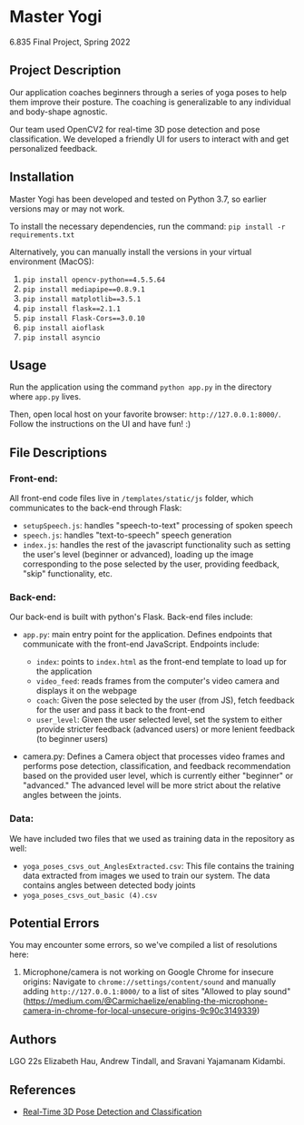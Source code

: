 # Master Yogi
6.835 Final Project, Spring 2022

## Project Description
Our application coaches beginners through a series of yoga poses to help them improve their posture. The coaching is generalizable to any individual and body-shape agnostic. 

Our team used OpenCV2 for real-time 3D pose detection and pose classification. We developed a friendly UI for users to interact with and get personalized feedback.

## Installation
Master Yogi has been developed and tested on Python 3.7, so earlier versions may or may not work.

To install the necessary dependencies, run the command:
`pip install -r requirements.txt`

Alternatively, you can manually install the versions in your virtual environment (MacOS):
1. `pip install opencv-python==4.5.5.64`
2. `pip install mediapipe==0.8.9.1`
3. `pip install matplotlib==3.5.1`
4. `pip install flask==2.1.1`
5. `pip install Flask-Cors==3.0.10`
6. `pip install aioflask`
7. `pip install asyncio`

## Usage
Run the application using the command `python app.py` in the directory where `app.py` lives. 

Then, open local host on your favorite browser: `http://127.0.0.1:8000/`. Follow the instructions on the UI and have fun! :) 

## File Descriptions
### Front-end:
All front-end code files live in `/templates/static/js` folder, which communicates to the back-end through Flask:
* `setupSpeech.js`: handles "speech-to-text" processing of spoken speech
* `speech.js`: handles "text-to-speech" speech generation
* `index.js`: handles the rest of the javascript functionality such as setting the user's level (beginner or advanced), loading up the image corresponding to the pose selected by the user, providing feedback, "skip" functionality, etc.

### Back-end:
Our back-end is built with python's Flask. Back-end files include:
* `app.py`: main entry point for the application. Defines endpoints that communicate with the front-end JavaScript. Endpoints include:
  * `index`: points to `index.html` as the front-end template to load up for the application
  * `video_feed`: reads frames from the computer's video camera and displays it on the webpage
  * `coach`: Given the pose selected by the user (from JS), fetch feedback for the user and pass it back to the front-end
  * `user_level`: Given the user selected level, set the system to either provide stricter feedback (advanced users) or more lenient feedback (to beginner users)

* camera.py: Defines a Camera object that processes video frames and performs pose detection, classification, and feedback recommendation based on the provided user level, which is currently either "beginner" or "advanced." The advanced level will be more strict about the relative angles between the joints. 

### Data:
We have included two files that we used as training data in the repository as well:
* `yoga_poses_csvs_out_AnglesExtracted.csv`: This file contains the training data extracted from images we used to train our system. The data contains angles between detected body joints 
* `yoga_poses_csvs_out_basic (4).csv`

## Potential Errors
You may encounter some errors, so we've compiled a list of resolutions here:

1. Microphone/camera is not working on Google Chrome for insecure origins: Navigate to `chrome://settings/content/sound` and manually adding `http://127.0.0.1:8000/` to a list of sites "Allowed to play sound" (https://medium.com/@Carmichaelize/enabling-the-microphone-camera-in-chrome-for-local-unsecure-origins-9c90c3149339)

## Authors
LGO 22s Elizabeth Hau, Andrew Tindall, and Sravani Yajamanam Kidambi.

## References
- [Real-Time 3D Pose Detection and Classification](https://bleedai.com/introduction-to-pose-detection-and-basic-pose-classification/)